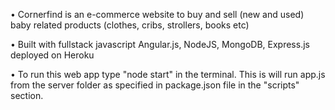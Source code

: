 • Cornerfind is an e-commerce website to buy and sell (new and used) baby related products (clothes, cribs, strollers, books etc)

• Built with fullstack javascript Angular.js, NodeJS, MongoDB, Express.js deployed on Heroku

• To run this web app type "node start" in the terminal. This is will run app.js from the server folder as specified in package.json file in the "scripts" section.
